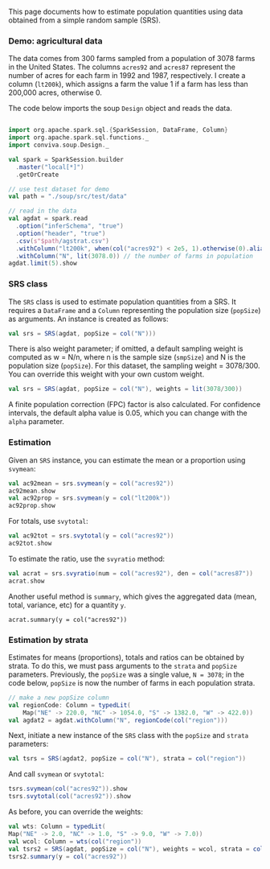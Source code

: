 This page documents how to estimate population quantities using data obtained from a simple
random sample (SRS).

### Demo: agricultural data

The data comes from 300 farms sampled from a population of 3078 farms in the
United States.  The columns `acres92` and  `acres87` represent the number of acres
for each farm in 1992 and 1987, respectively. I create a column (`lt200k`),
which assigns a farm the value 1 if a farm has less than 200,000 acres,
otherwise 0.

The code below imports the soup `Design` object and reads the data.
```scala mdoc 

import org.apache.spark.sql.{SparkSession, DataFrame, Column}
import org.apache.spark.sql.functions._
import conviva.soup.Design._

val spark = SparkSession.builder
  .master("local[*]")
  .getOrCreate

// use test dataset for demo
val path = "./soup/src/test/data"

// read in the data
val agdat = spark.read
  .option("inferSchema", "true")
  .option("header", "true")
  .csv(s"$path/agstrat.csv")
  .withColumn("lt200k", when(col("acres92") < 2e5, 1).otherwise(0).alias("lt200k"))
  .withColumn("N", lit(3078.0)) // the number of farms in population
agdat.limit(5).show
```

### SRS class

The `SRS` class is used to estimate population quantities from a SRS. It
requires a `DataFrame` and a `Column` representing the population size
(`popSize`) as arguments. An instance is created as follows:

```scala
val srs = SRS(agdat, popSize = col("N")))
```

There is also weight parameter; if omitted, a default sampling weight is computed
as w = N/n, where  n is the sample size (`smpSize`) and N is the population
size (`popSize`). For this dataset, the sampling weight = 3078/300. You can
override this weight with your own custom weight.

```scala mdoc
val srs = SRS(agdat, popSize = col("N"), weights = lit(3078/300))
```
A finite population correction (FPC) factor is also calculated. For confidence
intervals, the default alpha value is 0.05, which you can change with the
`alpha` parameter.

### Estimation

Given an `SRS` instance, you can estimate the mean or a proportion
using `svymean`:

```scala mdoc
val ac92mean = srs.svymean(y = col("acres92"))
ac92mean.show
val ac92prop = srs.svymean(y = col("lt200k"))
ac92prop.show
```

For totals, use `svytotal`:

```scala mdoc
val ac92tot = srs.svytotal(y = col("acres92"))
ac92tot.show
```

To estimate the ratio, use the `svyratio` method:

```scala mdoc 
val acrat = srs.svyratio(num = col("acres92"), den = col("acres87"))
acrat.show
```

Another useful method is `summary`, which gives the aggregated data (mean, total, variance, etc) for a quantity
`y`. 

```scal mdoc
acrat.summary(y = col("acres92"))
```

### Estimation by strata

Estimates for  means (proportions), totals and ratios can be obtained by
strata. To do this, we must pass  arguments to the `strata` and `popSize`
parameters. Previously, the `popSize` was a single value,  `N = 3078`; in the
code below, `popSize` is now the number of farms in each population strata.

```scala mdoc 
// make a new popSize column
val regionCode: Column = typedLit(
    Map("NE" -> 220.0, "NC" -> 1054.0, "S" -> 1382.0, "W" -> 422.0))
val agdat2 = agdat.withColumn("N", regionCode(col("region")))
```
Next, initiate a new instance of the `SRS` class with the `popSize` and `strata` parameters:

```scala mdoc
val tsrs = SRS(agdat2, popSize = col("N"), strata = col("region"))
```

And call `svymean` or `svytotal`:

```scala mdoc
tsrs.svymean(col("acres92")).show
tsrs.svytotal(col("acres92")).show
```

As before, you can override the weights:

```scala mdoc
val wts: Column = typedLit(
Map("NE" -> 2.0, "NC" -> 1.0, "S" -> 9.0, "W" -> 7.0))
val wcol: Column = wts(col("region"))
val tsrs2 = SRS(agdat, popSize = col("N"), weights = wcol, strata = col("region"))
tsrs2.summary(y = col("acres92"))
```
